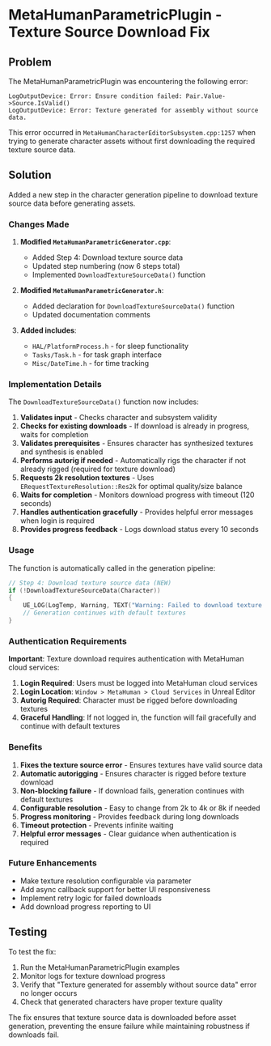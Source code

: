 # MetaHumanParametricPlugin - Texture Source Download Fix

## Problem

The MetaHumanParametricPlugin was encountering the following error:
```
LogOutputDevice: Error: Ensure condition failed: Pair.Value->Source.IsValid()
LogOutputDevice: Error: Texture generated for assembly without source data.
```

This error occurred in `MetaHumanCharacterEditorSubsystem.cpp:1257` when trying to generate character assets without first downloading the required texture source data.

## Solution

Added a new step in the character generation pipeline to download texture source data before generating assets.

### Changes Made

1. **Modified `MetaHumanParametricGenerator.cpp`**:
   - Added Step 4: Download texture source data
   - Updated step numbering (now 6 steps total)
   - Implemented `DownloadTextureSourceData()` function

2. **Modified `MetaHumanParametricGenerator.h`**:
   - Added declaration for `DownloadTextureSourceData()` function
   - Updated documentation comments

3. **Added includes**:
   - `HAL/PlatformProcess.h` - for sleep functionality
   - `Tasks/Task.h` - for task graph interface
   - `Misc/DateTime.h` - for time tracking

### Implementation Details

The `DownloadTextureSourceData()` function now includes:

1. **Validates input** - Checks character and subsystem validity
2. **Checks for existing downloads** - If download is already in progress, waits for completion
3. **Validates prerequisites** - Ensures character has synthesized textures and synthesis is enabled
4. **Performs autorig if needed** - Automatically rigs the character if not already rigged (required for texture download)
5. **Requests 2k resolution textures** - Uses `ERequestTextureResolution::Res2k` for optimal quality/size balance
6. **Waits for completion** - Monitors download progress with timeout (120 seconds)
7. **Handles authentication gracefully** - Provides helpful error messages when login is required
8. **Provides progress feedback** - Logs download status every 10 seconds

### Usage

The function is automatically called in the generation pipeline:

```cpp
// Step 4: Download texture source data (NEW)
if (!DownloadTextureSourceData(Character))
{
    UE_LOG(LogTemp, Warning, TEXT("Warning: Failed to download texture source data, will use default textures"));
    // Generation continues with default textures
}
```

### Authentication Requirements

**Important**: Texture download requires authentication with MetaHuman cloud services:

1. **Login Required**: Users must be logged into MetaHuman cloud services
2. **Login Location**: `Window > MetaHuman > Cloud Services` in Unreal Editor
3. **Autorig Required**: Character must be rigged before downloading textures
4. **Graceful Handling**: If not logged in, the function will fail gracefully and continue with default textures

### Benefits

1. **Fixes the texture source error** - Ensures textures have valid source data
2. **Automatic autorigging** - Ensures character is rigged before texture download
3. **Non-blocking failure** - If download fails, generation continues with default textures
4. **Configurable resolution** - Easy to change from 2k to 4k or 8k if needed
5. **Progress monitoring** - Provides feedback during long downloads
6. **Timeout protection** - Prevents infinite waiting
7. **Helpful error messages** - Clear guidance when authentication is required

### Future Enhancements

- Make texture resolution configurable via parameter
- Add async callback support for better UI responsiveness
- Implement retry logic for failed downloads
- Add download progress reporting to UI

## Testing

To test the fix:

1. Run the MetaHumanParametricPlugin examples
2. Monitor logs for texture download progress
3. Verify that "Texture generated for assembly without source data" error no longer occurs
4. Check that generated characters have proper texture quality

The fix ensures that texture source data is downloaded before asset generation, preventing the ensure failure while maintaining robustness if downloads fail.